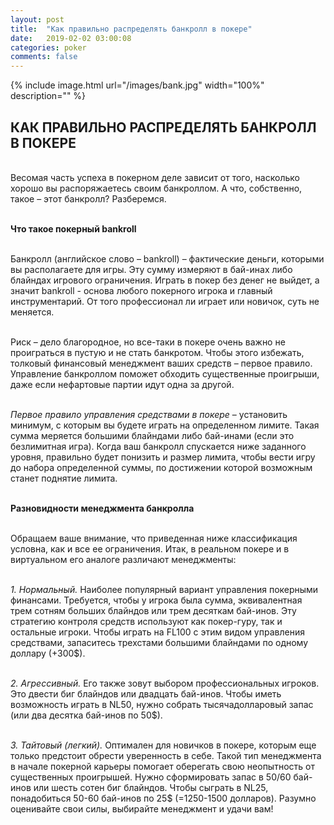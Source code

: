 ```yaml
---
layout: post
title:  "Как правильно распределять банкролл в покере"
date:   2019-02-02 03:00:08
categories: poker
comments: false
---
```


{% include image.html url="/images/bank.jpg" width="100%" description="" %}

## КАК ПРАВИЛЬНО РАСПРЕДЕЛЯТЬ БАНКРОЛЛ В ПОКЕРЕ

<br>Весомая часть успеха в покерном деле зависит от того, насколько хорошо вы распоряжаетесь своим банкроллом. А что, собственно, такое – этот банкролл? Разберемся.

<br><strong>Что такое покерный bankroll</strong>

<br>Банкролл (английское слово – bankroll) – фактические деньги, которыми вы располагаете для игры. Эту сумму измеряют в бай-инах либо блайндах игрового ограничения. Играть в покер без денег не выйдет, а значит bankroll - основа любого покерного игрока и главный инструментарий. От того профессионал ли играет или новичок, суть не меняется.

<br>Риск – дело благородное, но все-таки в покере очень важно не проиграться в пустую и не стать банкротом. Чтобы этого избежать, толковый финансовый менеджмент ваших средств – первое правило. Управление банкроллом поможет обходить существенные проигрыши, даже если нефартовые партии идут одна за другой.

<br><i>Первое правило управления средствами в покере</i> – установить минимум, с которым вы будете играть на определенном лимите. Такая сумма меряется большими блайндами либо бай-инами (если это безлимитная игра). Когда ваш банкролл спускается ниже заданного уровня, правильно будет понизить и размер лимита, чтобы вести игру до набора определенной суммы, по достижении которой возможным станет поднятие лимита.

<br><strong>Разновидности менеджмента банкролла</strong>

<br>Обращаем ваше внимание, что приведенная ниже классификация условна, как и все ее ограничения. Итак, в реальном покере и в виртуальном его аналоге различают менеджменты:

<br><i>1.	Нормальный.</i> Наиболее популярный вариант управления покерными финансами. Требуется, чтобы у игрока была сумма, эквивалентная трем сотням больших блайндов или трем десяткам бай-инов. Эту стратегию контроля средств используют как покер-гуру, так и остальные игроки. Чтобы играть на FL100 с этим видом управления средствами, запаситесь трехстами большими блайндами по одному доллару (+300$).

<br><i>2.	Агрессивный.</i> Его также зовут выбором профессиональных игроков. Это двести биг блайндов или двадцать бай-инов. Чтобы иметь возможность играть в NL50, нужно собрать тысячадолларовый запас (или два десятка бай-инов по 50$).

<br><i>3.	Тайтовый (легкий).</i> Оптимален для новичков в покере, которым еще только предстоит обрести уверенность в себе. Такой тип менеджмента в начале покерной карьеры помогает оберегать свою неопытность от существенных проигрышей. Нужно сформировать запас в 50/60 бай-инов или шесть сотен биг блайндов. Чтобы сыграть в NL25, понадобиться 50-60 бай-инов по 25$ (=1250-1500 долларов).
Разумно оценивайте свои силы, выбирайте менеджмент и удачи вам!
 
